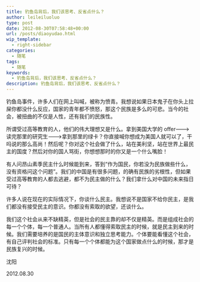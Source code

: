 ```yaml
---
title: 钓鱼岛背后，我们该思考、反省点什么？
author: leileiluoluo
type: post
date: 2012-08-30T07:58:48+00:00
url: /posts/diaoyudao.html
wip_template:
  - right-sidebar
categories:
  - 随笔
tags:
  - 随笔
keywords:
  - 钓鱼岛背后，我们该思考、反省点什么？
description: 钓鱼岛背后，我们该思考、反省点什么？
---
```


钓鱼岛事件，许多人们在网上叫喊，被称为愤青。我想说如果日本鬼子在你头上拉屎你都没什么反应，国家的青年都不愤怒，那这个民族是多么的可悲。当今的社会，被扭曲的不仅是人性，还有我们的民族性。

所谓受过高等教育的人，他们的伟大理想又是什么。拿到美国大学的 offer--->读完那里的研究生--->拿到那里的绿卡？你直接喊你想成为美国人就可以了，干吗说的那么高尚！然后呢？你对这个社会做了什么，站在美利坚，站在世界上最民主的国度？然后对你的国人骂街，你想想那时的你又是一个什么嘴脸！

有人问昂山素季民主什么时候能到来，答到“作为国民，你若没为民族做些什么，没有资格问这个问题”。我们的中国是有很多问题，的确有民族的劣根性，但如果受过高等教育的人都去逃避，都不为民主做的什么？我们拿什么对中国的未来指日可待？

许多人说在现在的实际情况下，你谈什么民主。我想说不是国家不给你民主，是我们都没有接受民主的意识。你都没有索取的欲望，还谈什么。

我们这个社会从来不缺精英，但是社会的民主靠的却不仅是精英。而是组成社会的每一个个体，每一个普通人。当所有人都懂得索取民主的时候，就是民主到来的时候。我们需要培养的是国民的主体意识和独立思考能力。个体要能看懂这个社会，有自己评判社会的标准。只有每一个个体都能为这个国家做点什么的时候，那才是民族复兴的时候。

沈阳

2012.08.30
